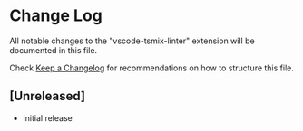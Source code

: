 # Change Log
All notable changes to the "vscode-tsmix-linter" extension will be documented in this file.

Check [Keep a Changelog](http://keepachangelog.com/) for recommendations on how to structure this file.

## [Unreleased]
- Initial release